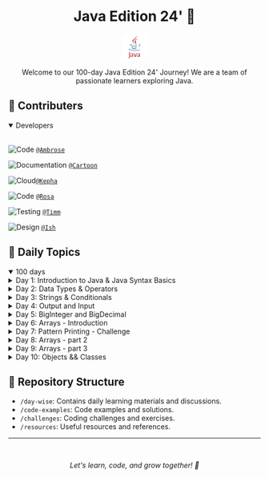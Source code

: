 <h1 align="center">Java Edition 24' 🚀</h1>

<p align="center">
  <img src="images/java.png" alt="Java Logo" width="50">
</p>

<p align="center">
  Welcome to our 100-day Java Edition 24' Journey! We are a team of passionate learners exploring Java.
</p>

## 🌟 Contributers

<details open>
<summary>Developers</summary>
<br>

![Code](https://img.shields.io/badge/-Code-blue) [`@Ambrose`](https://github.com/AmbroseOtundo)

![Documentation](https://img.shields.io/badge/-Documentation-green) [`@Cartoon`](https://github.com/CARTOON01)

![Cloud](https://img.shields.io/badge/-Cloud-ff69b4)[`@Kepha`](https://github.com/AngelofVerdant)

![Code](https://img.shields.io/badge/-Code-blue) [`@Rosa`](https://github.com/rose-w-mwangi)

![Testing](https://img.shields.io/badge/-Testing-yellowgreen) [`@Timm`](https://github.com/timontuitoek)

![Design](https://img.shields.io/badge/-Design-brightgreen) [`@Ish`](https://github.com/ngetichishmael)

</details>


## 📆 Daily Topics

<details open>
<summary>100 days</summary>

<details><summary>Day 1: Introduction to Java & Java Syntax Basics</summary>

- Summary: A warm welcome to our Java journey. We explored the basics and got familiar with Java's history.
- [Discussion && Code Examples](./day-wise/day1.md)

</details>

<details><summary>Day 2: Data Types & Operators</summary>

- Summary: Dive into the Data Types & Operators in Java.
- [Discussion && Code Examples](./day-wise/day2.md)
</details>

<details><summary>Day 3: Strings & Conditionals</summary>

- Summary: Understanding Strings & Conditionals in Java.
- [Discussion && Code Examples](./day-wise/day3.md)
</details>

<details><summary>Day 4: Output and Input</summary>

- Summary: Understanding Output and Input.
- [Discussion && Code Examples](./day-wise/day4.md)
</details>

<details><summary>Day 5: BigInteger and BigDecimal</summary>
 
- Summary: Understanding BigInteger and BigDecimal
- [Discussion && Code Examples](./day-wise/day5.md)
</details>

<details><summary>Day 6: Arrays - Introduction</summary>

- Summary: Introduction to Arrays
- [Discussion && Code Examples](./day-wise/day6.md)
</details>

<details><summary>Day 7: Pattern Printing - Challenge</summary>

- Summary: Exploring Pattern Printing - Challenge
- [Discussion && Code Examples](./day-wise/day7.md)
</details>

<details><summary>Day 8: Arrays - part 2
</summary>
 
- Summary: Applying Arrays - part 2
- [Discussion && Code Examples](./day-wise/day8.md)
</details>

<details><summary>Day 9: Arrays - part 3</summary>
 

- Summary: Utilizing Arrays - part 3
- [Code Examples](./day-wise/day5-code-examples.md)
- [Discussion && Code Examples](./day-wise/day9.md)
</details>

<details><summary>Day 10: Objects && Classes</summary>
 

- Summary: Delving into Objects && Class Introduction
- [Discussion && Code Examples](./day-wise/day10.md)
</details>

<!-- Continue adding daily topics -->

</details>

## 📂 Repository Structure

- `/day-wise`: Contains daily learning materials and discussions.
- `/code-examples`: Code examples and solutions.
- `/challenges`: Coding challenges and exercises.
- `/resources`: Useful resources and references.

<hr>
<br>
<align center></align>
<p style="text-align: center;"><i>Let's learn, code, and grow together! 🌱 </i></p>

</details>
